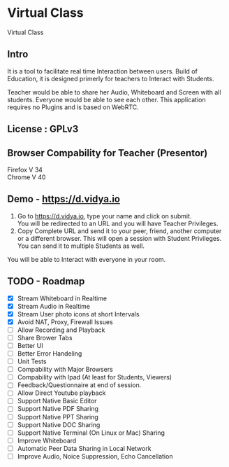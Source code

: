 # Virtual Class
Virtual Class

## Intro
It is a tool to facilitate real time Interaction between users. Build of Education, it is designed primerly for teachers to Interact with Students.

Teacher would be able to share her Audio, Whiteboard and Screen with all students. Everyone would be able to see each other. This application requires no Plugins and is based on WebRTC.

## License : GPLv3

## Browser Compability for Teacher (Presentor)  
Firefox V 34  
Chrome V 40

## Demo - https://d.vidya.io
1. Go to https://d.vidya.io, type your name and click on submit.  
You will be redirected to an URL and you will have Teacher Privileges.  
2. Copy Complete URL and send it to your peer, friend, another computer or a different browser. 
This will open a session with Student Privileges. You can send it to multiple Students as well.

You will be able to Interact with everyone in your room. 

## TODO - Roadmap
- [x] Stream Whiteboard in Realtime
- [x] Stream Audio in Realtime
- [x] Stream User photo icons at short Intervals
- [x] Avoid NAT, Proxy, Firewall Issues
- [ ] Allow Recording and Playback
- [ ] Share Brower Tabs
- [ ] Better UI
- [ ] Better Error Handeling
- [ ] Unit Tests
- [ ] Compability with Major Browsers
- [ ] Compability with Ipad (At least for Students, Viewers)
- [ ] Feedback/Questionnaire at end of session.
- [ ] Allow Direct Youtube playback
- [ ] Support Native Basic Editor
- [ ] Support Native PDF Sharing
- [ ] Support Native PPT Sharing
- [ ] Support Native DOC Sharing
- [ ] Support Native Terminal (On Linux or Mac) Sharing
- [ ] Improve Whiteboard
- [ ] Automatic Peer Data Sharing in Local Network
- [ ] Improve Audio, Noice Suppression, Echo Cancellation
